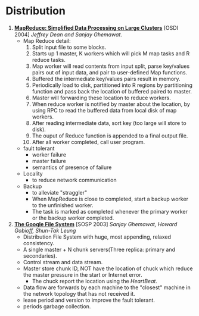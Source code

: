 # Distribution

1. [**MapReduce: Simpliﬁed Data Processing on Large Clusters**](https://github.com/iofu728/PaperRead/blob/master/paper/System/Distribution/mapreduce.pdf) [OSDI 2004] _Jeffrey Dean and Sanjay Ghemawat_.
   - Map Reduce detail:
     1. Split input file to some blocks.
     2. Starts up 1 master, K workers which will pick M map tasks and R reduce tasks.
     3. Map worker will read contents from input split, parse key/values pairs out of input data, and pair to user-defined Map functions.
     4. Buffered the intermediate key/values pairs result in memory.
     5. Periodically load to disk, partitioned into R regions by partitioning function and pass back the location of buffered paired to master.
     6. Master will forwarding these location to reduce workers.
     7. When reduce worker is notified by master about the location, by using RPC to read the buffered data from local disk of map workers.
     8. After reading intermediate data, sort key (too large will store to disk).
     9. The ouput of Reduce function is appended to a final output file.
     10. After all worker completed, call user program.
   - fault tolerant
     - worker failure
     - master failure
     - semantics of presence of failure
   - Locality
     - to reduce network communication
   - Backup
     - to alleviate "straggler"
     - When MapReduce is close to completed, start a backup worker to the unfinished worker.
     - The task is marked as completed whenever the primary worker or the backup worker completed.
2. [**The Google File System**](https://github.com/iofu728/PaperRead/blob/master/paper/System/Distribution/gfs.pdf) [SOSP 2003] _Sanjay Ghemawat, Howard Gobioff, Shun-Tak Leung_
   - Distribution File System with huge, most appending, relaxed consistency.
   - A single master + N chunk servers(Three replica: primary and secondaries).
   - Control stream and data stream.
   - Master store chunk ID, NOT have the location of chuck which reduce the master pressure in the start or Internet error.
     - The chuck report the location using the _HeartBeat_.
   - Data flow are forwards by each machine to the "closest" machine in the network topology that has not received it.
   - lease period and version to improve the fault tolerant.
   - periods garbage collection.
